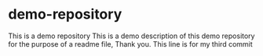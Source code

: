 # demo-repository
This is a demo repository
This is a demo description of this demo repository for the purpose of a readme file, Thank you.
This line is for my third commit
